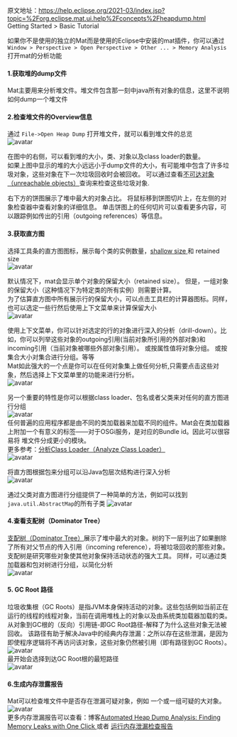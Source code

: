 原文地址：https://help.eclipse.org/2021-03/index.jsp?topic=%2Forg.eclipse.mat.ui.help%2Fconcepts%2Fheapdump.html    
Getting Started > Basic Tutorial

如果你不是使用的独立的Mat而是使用的Eclipse中安装的mat插件，你可以通过 `Window > Perspective > Open Perspective > Other ... > Memory Analysis`打开mat的分析功能

#### 1.获取堆的dump文件
Mat主要用来分析堆文件。堆文件包含那一刻中java所有对象的信息，这里不说明如何dump一个堆文件

#### 2.检查堆文件的Overview信息
通过 `File->Open Heap Dump` 打开堆文件，就可以看到堆文件的总览    
![avatar](../img/basictutorial_overview.png)

在图中的右侧，可以看到堆的大小，类、对象以及class loader的数量。    
如果上图中显示的堆的大小远远小于dump文件的大小，有可能堆中包含了许多垃圾对象，这些对象在下一次垃圾回收时会被回收。
可以通过查看<a href="">不可达对象（unreachable objects）</a>查询来检查这些垃圾对象.

右下方的饼图展示了堆中最大的对象占比。 将鼠标移到饼图切片上，在左侧的对象检查器中查看对象的详细信息。 单击饼图上的任何切片可以查看更多内容，可以跟踪例如传出的引用（outgoing references）等信息。

#### 3.获取直方图
选择工具条的直方图图标，展示每个类的实例数量，<a href="">shallow size </a>和 <a>retained size</a>        
![avatar](../img/basictutorial_histogram.png)

默认情况下，mat会显示单个对象的保留大小（retained size）。 但是，一组对象的保留大小（这种情况下为特定类的所有实例）则需要计算。    
为了估算直方图中所有展示行的保留大小，可以点击工具栏的计算器图标。同样，也可以选定一些行然后使用上下文菜单来计算保留大小    
![avatar](../img/basictutorial_calc_retained.png)    

使用上下文菜单，你可以针对选定的行的对象进行深入的分析（drill-down）。比如，你可以列举这些对象的outgoing引用(当前对象所引用的外部对象)和incoming引用（当前对象被哪些外部对象引用）。
或按属性值将对象分组。 或按集合大小对集合进行分组。等等    
Mat如此强大的一个点是你可以在任何对象集上做任何分析,只需要点击这些对象，然后选择上下文菜单里的功能来进行分析。    
![avatar](../img/basictutorial_context_menu.png)    

另一个重要的特性是你可以根据class loader、包名或者父类来对任何的直方图进行分组    
![avatar](../img/basictutorial_group_by.png)    
任何普遍的应用程序都是由不同的类加载器来加载不同的组件。Mat会在类加载器上附加一个有意义的标签——对于OSGi服务，是对应的Bundle id。因此可以很容易将
堆文件分成更小的模块。    
更多参考：<a href="">分析Class Loader（Analyze Class Loader）<a/>    
![avatar](../img/basictutorail_by_classloader.png)  

将直方图根据包来分组可以沿Java包层次结构进行深入分析    
![avatar](../img/basictutorail_by_package.png) 

通过父类对直方图进行分组提供了一种简单的方法，例如可以找到`java.util.AbstractMap`的所有子类
![avatar](../img/basictutorial_by_superclass.png)

#### 4.查看支配树（Dominator Tree）
<a href="">支配树（Dominator Tree）</a>展示了堆中最大的对象。树的下一层列出了如果删除了所有对父节点的传入引用（incoming reference），将被垃圾回收的那些对象。    
支配树是研究哪些对象使其他对象保持活动状态的强大工具。 同样，可以通过类加载器和包对树进行分组，以简化分析  
![avatar](../img/basictutorial_dominator_tree.png)

#### 5. GC Root 路径
<a>垃圾收集根（GC Roots）</a>是指JVM本身保持活动的对象。这些包括例如当前正在运行的线程的线程对象，当前在调用堆栈上的对象以及由系统类加载器加载的类。    
从对象到GC根的（反向）引用链-即GC Root路径-解释了为什么这些对象无法被回收。 该路径有助于解决Java中的经典内存泄漏：之所以存在这些泄漏，是因为即使程序逻辑将不再访问该对象，这些对象仍然被引用（即有路径到GC Roots）。    
![avatar](../img/basictutorial_path_menu.png)    
最开始会选择到达GC Root根的最短路径  
![avatar](../img/basictutorial_path.png)  

#### 6.生成内存泄露报告
Mat可以检查堆文件中是否存在泄漏可疑对象，例如 一个或一组可疑的大对象。  
![avatar](../img/basictutorial_run_leak_suspects.png)     
更多内存泄漏报告可以查看：博客<a href="https://memoryanalyzer.blogspot.com/2008/05/automated-heap-dump-analysis-finding.html">Automated Heap Dump Analysis: Finding Memory Leaks with One Click </a>
或者 <a href="">运行内存泄漏检查报告</a>







